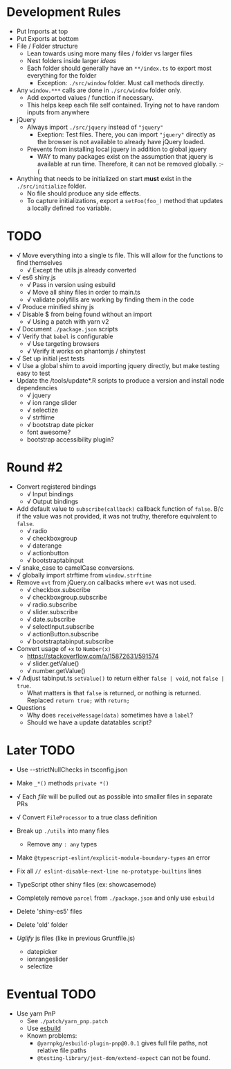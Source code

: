 # Development Rules
* Put Imports at top
* Put Exports at bottom
* File / Folder structure
  * Lean towards using more many files / folder vs larger files
  * Nest folders inside larger _ideas_
  * Each folder should generally have an `**/index.ts` to export most everything for the folder
    * Exception: `./src/window` folder. Must call methods directly.
* Any `window.***` calls are done in `./src/window` folder only.
  * Add exported values / function if necessary.
  * This helps keep each file self contained. Trying not to have random inputs from anywhere
* jQuery
  * Always import `./src/jquery` instead of `"jquery"`
    * Exeption: Test files. There, you can import `"jquery"` directly as the browser is not available to already have jQuery loaded.
  * Prevents from installing local jquery in addition to global jquery
    * WAY to many packages exist on the assumption that jquery is available at run time. Therefore, it can not be removed globally. :-(
* Anything that needs to be initialized on start **must** exist in the `./src/initialize` folder.
  * No file should produce any side effects.
  * To capture initializations, export a `setFoo(foo_)` method that updates a locally defined `foo` variable.


# TODO

* √ Move everything into a single ts file. This will allow for the functions to find themselves
  * √ Except the utils.js already converted
* √ es6 shiny.js
  * √ Pass in version using esbuild
  * √ Move all shiny files in order to main.ts
  * √ validate polyfills are working by finding them in the code
* √ Produce minified shiny js
* √ Disable $ from being found without an import
  * √ Using a patch with yarn v2
* √ Document `./package.json` scripts
* √ Verify that `babel` is configurable
  * √ Use targeting browsers
  * √ Verify it works on phantomjs / shinytest
* √ Set up initial jest tests
* √ Use a global shim to avoid importing jquery directly, but make testing easy to test
* Update the /tools/update*.R scripts to produce a version and install node dependencies
  * √ jquery
  * √ ion range slider
  * √ selectize
  * √ strftime
  * √ bootstrap date picker
  * font awesome?
  * bootstrap accessibility plugin?

# Round #2
* Convert registered bindings
  * √ Input bindings
  * √ Output bindings
* Add default value to `subscribe(callback)` callback function of `false`. B/c if the value was not provided, it was not truthy, therefore equivalent to `false`.
  * √ radio
  * √ checkboxgroup
  * √ daterange
  * √ actionbutton
  * √ bootstraptabinput
* √ snake_case to camelCase conversions.
* √ globally import strftime from `window.strftime`
* Remove `evt` from jQuery.on callbacks where `evt` was not used.
  * √ checkbox.subscribe
  * √ checkboxgroup.subscribe
  * √ radio.subscribe
  * √ slider.subscribe
  * √ date.subscribe
  * √ selectInput.subscribe
  * √ actionButton.subscribe
  * √ bootstraptabinput.subscribe
* Convert usage of `+x` to `Number(x)`
  * https://stackoverflow.com/a/15872631/591574
  * √ slider.getValue()
  * √ number.getValue()
* √ Adjust tabinput.ts `setValue()` to return either `false | void`, not `false | true`.
  * What matters is that `false` is returned, or nothing is returned. Replaced `return true;` with `return;`
* Questions
  * Why does `receiveMessage(data)` sometimes have a `label`?
  * Should we have a update datatables script?


# Later TODO

* Use --strictNullChecks in tsconfig.json

* Make `_*()` methods `private *()`
* √ Each _file_ will be pulled out as possible into smaller files in separate PRs
* √ Convert `FileProcessor` to a true class definition
* Break up `./utils` into many files
  * Remove any `: any` types
* Make `@typescript-eslint/explicit-module-boundary-types` an error
* Fix all `// eslint-disable-next-line no-prototype-builtins` lines
* TypeScript other shiny files (ex: showcasemode)
* Completely remove `parcel` from `./package.json` and only use `esbuild`
* Delete 'shiny-es5' files
* Delete 'old' folder
* _Uglify_ js files (like in previous Gruntfile.js)
  * datepicker
  * ionrangeslider
  * selectize



# Eventual TODO
* Use yarn PnP
  * See `./patch/yarn_pnp.patch`
  * Use [esbuild](https://github.com/yarnpkg/berry/tree/master/packages/esbuild-plugin-pnp#yarnpkgesbuild-plugin-pnp)
  * Known problems:
    * `@yarnpkg/esbuild-plugin-pnp@0.0.1` gives full file paths, not relative file paths
    * `@testing-library/jest-dom/extend-expect` can not be found.
